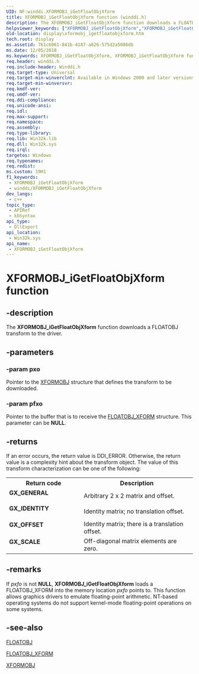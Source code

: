 ```yaml
---
UID: NF:winddi.XFORMOBJ_iGetFloatObjXform
title: XFORMOBJ_iGetFloatObjXform function (winddi.h)
description: The XFORMOBJ_iGetFloatObjXform function downloads a FLOATOBJ transform to the driver.
helpviewer_keywords: ["XFORMOBJ_iGetFloatObjXform","XFORMOBJ_iGetFloatObjXform function [Display Devices]","display.xformobj_igetfloatobjxform","gdifncs_26b564b5-f2ca-448a-9ca8-f34e7f8fb57a.xml","winddi/XFORMOBJ_iGetFloatObjXform"]
old-location: display\xformobj_igetfloatobjxform.htm
tech.root: display
ms.assetid: 761c6061-841b-4187-a826-575d2a5086db
ms.date: 12/05/2018
ms.keywords: XFORMOBJ_iGetFloatObjXform, XFORMOBJ_iGetFloatObjXform function [Display Devices], display.xformobj_igetfloatobjxform, gdifncs_26b564b5-f2ca-448a-9ca8-f34e7f8fb57a.xml, winddi/XFORMOBJ_iGetFloatObjXform
req.header: winddi.h
req.include-header: Winddi.h
req.target-type: Universal
req.target-min-winverclnt: Available in Windows 2000 and later versions of the Windows operating systems.
req.target-min-winversvr: 
req.kmdf-ver: 
req.umdf-ver: 
req.ddi-compliance: 
req.unicode-ansi: 
req.idl: 
req.max-support: 
req.namespace: 
req.assembly: 
req.type-library: 
req.lib: Win32k.lib
req.dll: Win32k.sys
req.irql: 
targetos: Windows
req.typenames: 
req.redist: 
ms.custom: 19H1
f1_keywords:
 - XFORMOBJ_iGetFloatObjXform
 - winddi/XFORMOBJ_iGetFloatObjXform
dev_langs:
 - c++
topic_type:
 - APIRef
 - kbSyntax
api_type:
 - DllExport
api_location:
 - Win32k.sys
api_name:
 - XFORMOBJ_iGetFloatObjXform
---
```


# XFORMOBJ_iGetFloatObjXform function


## -description

The <b>XFORMOBJ_iGetFloatObjXform</b> function downloads a FLOATOBJ transform to the driver.

## -parameters

### -param pxo

Pointer to the <a href="https://docs.microsoft.com/previous-versions/windows/hardware/drivers/ff570618(v=vs.85)">XFORMOBJ</a> structure that defines the transform to be downloaded.

### -param pfxo

Pointer to the buffer that is to receive the <a href="https://docs.microsoft.com/windows/desktop/api/winddi/ns-winddi-floatobj_xform">FLOATOBJ_XFORM</a> structure. This parameter can be <b>NULL</b>.

## -returns

If an error occurs, the return value is DDI_ERROR. Otherwise, the return value is a complexity hint about the transform object. The value of this transform characterization can be one of the following:

<table>
<tr>
<th>Return code</th>
<th>Description</th>
</tr>
<tr>
<td width="40%">
<dl>
<dt><b>GX_GENERAL</b></dt>
</dl>
</td>
<td width="60%">
Arbitrary 2 x 2 matrix and offset.

</td>
</tr>
<tr>
<td width="40%">
<dl>
<dt><b>GX_IDENTITY</b></dt>
</dl>
</td>
<td width="60%">
Identity matrix; no translation offset.

</td>
</tr>
<tr>
<td width="40%">
<dl>
<dt><b>GX_OFFSET</b></dt>
</dl>
</td>
<td width="60%">
Identity matrix; there is a translation offset.

</td>
</tr>
<tr>
<td width="40%">
<dl>
<dt><b>GX_SCALE</b></dt>
</dl>
</td>
<td width="60%">
Off-diagonal matrix elements are zero.

</td>
</tr>
</table>

## -remarks

If <i>pxfo</i> is not <b>NULL</b>, <b>XFORMOBJ_iGetFloatObjXform</b> loads a FLOATOBJ_XFORM into the memory location <i>pxfo</i> points to. This function allows graphics drivers to emulate floating-point arithmetic. NT-based operating systems do not support kernel-mode floating-point operations on some systems.

## -see-also

<a href="https://docs.microsoft.com/windows/desktop/api/winddi/ns-winddi-floatobj">FLOATOBJ</a>



<a href="https://docs.microsoft.com/windows/desktop/api/winddi/ns-winddi-floatobj_xform">FLOATOBJ_XFORM</a>



<a href="https://docs.microsoft.com/previous-versions/windows/hardware/drivers/ff570618(v=vs.85)">XFORMOBJ</a>

